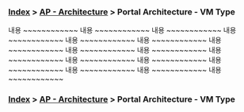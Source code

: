 ### [Index](../../../README.md) > [AP - Architecture](../README.md) > Portal Architecture - VM Type


내용 ~~~~~~~~~~~~
내용 ~~~~~~~~~~~~
내용 ~~~~~~~~~~~~
내용 ~~~~~~~~~~~~
내용 ~~~~~~~~~~~~
내용 ~~~~~~~~~~~~
내용 ~~~~~~~~~~~~
내용 ~~~~~~~~~~~~
내용 ~~~~~~~~~~~~
내용 ~~~~~~~~~~~~
내용 ~~~~~~~~~~~~
내용 ~~~~~~~~~~~~
내용 ~~~~~~~~~~~~
내용 ~~~~~~~~~~~~
내용 ~~~~~~~~~~~~
내용 ~~~~~~~~~~~~








### [Index](../../../README.md) > [AP - Architecture](../README.md) > Portal Architecture - VM Type
